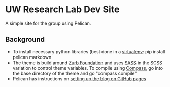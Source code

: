 UW Research Lab Dev Site
========================

A simple site for the group using Pelican.

Background
----------

* To install necessary python libraries (best done in a [virtualenv](http://virtualenv.readthedocs.org/en/latest/): pip install pelican markdown
* The theme is build around [Zurb Foundation](http://foundation.zurb.com/) and uses [SASS](http://sass-lang.com/)
  in the SCSS variation to control theme variables.  To compile using [Compass](http://compass-style.org/), go into
  the base directory of the theme and go "compass compile"
* Pelican has instructions on [setting up the blog on GitHub pages](http://docs.getpelican.com/en/3.3.0/tips.html)
